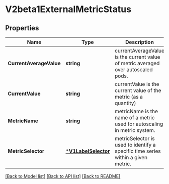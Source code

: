 # V2beta1ExternalMetricStatus

## Properties
Name | Type | Description | Notes
------------ | ------------- | ------------- | -------------
**CurrentAverageValue** | **string** | currentAverageValue is the current value of metric averaged over autoscaled pods. | [optional] [default to null]
**CurrentValue** | **string** | currentValue is the current value of the metric (as a quantity) | [default to null]
**MetricName** | **string** | metricName is the name of a metric used for autoscaling in metric system. | [default to null]
**MetricSelector** | [***V1LabelSelector**](v1.LabelSelector.md) | metricSelector is used to identify a specific time series within a given metric. | [optional] [default to null]

[[Back to Model list]](../README.md#documentation-for-models) [[Back to API list]](../README.md#documentation-for-api-endpoints) [[Back to README]](../README.md)


